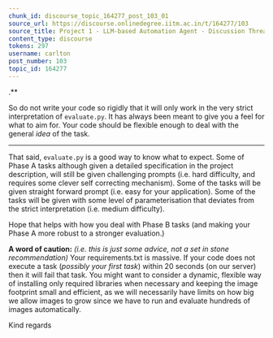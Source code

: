 ```yaml
---
chunk_id: discourse_topic_164277_post_103_01
source_url: https://discourse.onlinedegree.iitm.ac.in/t/164277/103
source_title: Project 1 - LLM-based Automation Agent - Discussion Thread [TDS Jan 2025]
content_type: discourse
tokens: 297
username: carlton
post_number: 103
topic_id: 164277
---
```


.**

So do not write your code so rigidly that it will only work in the very strict interpretation of `evaluate.py`. It has always been meant to give you a feel for what to aim for. Your code should be flexible enough to deal with the general *idea* of the task.

---

That said, `evaluate.py` is a good way to know what to expect. Some of Phase A tasks although given a detailed specification in the project description, will still be given challenging prompts (i.e. hard difficulty, and requires some clever self correcting mechanism). Some of the tasks will be given straight forward prompt (i.e. easy for your application). Some of the tasks will be given with some level of parameterisation that deviates from the strict interpretation (i.e. medium difficulty).

Hope that helps with how you deal with Phase B tasks (and making your Phase A more robust to a stronger evaluation.)

**A word of caution:** *(i.e. this is just some advice, not a set in stone recommendation)* Your requirements.txt is massive. If your code does not execute a task (*possibly your first task*) within 20 seconds (on our server) then it will fail that task. You might want to consider a dynamic, flexible way of installing only required libraries when necessary and keeping the image footprint small and efficient, as we will necessarily have limits on how big we allow images to grow since we have to run and evaluate hundreds of images automatically.

Kind regards
